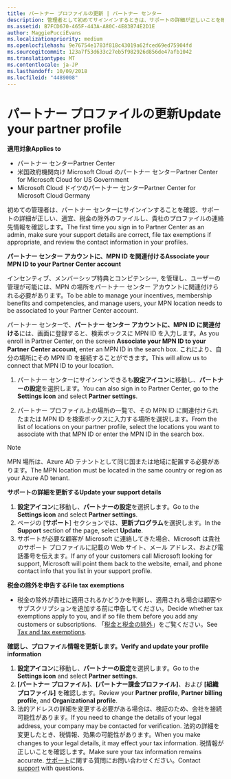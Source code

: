 ```yaml
---
title: パートナー プロファイルの更新 | パートナー センター
description: 管理者として初めてサインインするときは、サポートの詳細が正しいことを確認し、適宜、税金の除外を申告すると共に、貴社のプロファイルの連絡先情報を確認してください。
ms.assetid: B7FCD670-465F-443A-A80C-4E83B74E2D1E
author: MaggiePucciEvans
ms.localizationpriority: medium
ms.openlocfilehash: 9e76754e1783f818c43019a62fced69ed75904fd
ms.sourcegitcommit: 123a7f53d633c27eb5f982926d856de47afb1042
ms.translationtype: MT
ms.contentlocale: ja-JP
ms.lasthandoff: 10/09/2018
ms.locfileid: "4489008"
---
```

# <a name="update-your-partner-profile"></a><span data-ttu-id="24d1c-103">パートナー プロファイルの更新</span><span class="sxs-lookup"><span data-stu-id="24d1c-103">Update your partner profile</span></span>

**<span data-ttu-id="24d1c-104">適用対象</span><span class="sxs-lookup"><span data-stu-id="24d1c-104">Applies to</span></span>**

-  <span data-ttu-id="24d1c-105">パートナー センター</span><span class="sxs-lookup"><span data-stu-id="24d1c-105">Partner Center</span></span>
-  <span data-ttu-id="24d1c-106">米国政府機関向け Microsoft Cloud のパートナー センター</span><span class="sxs-lookup"><span data-stu-id="24d1c-106">Partner Center for Microsoft Cloud for US Government</span></span>
-  <span data-ttu-id="24d1c-107">Microsoft Cloud ドイツのパートナー センター</span><span class="sxs-lookup"><span data-stu-id="24d1c-107">Partner Center for Microsoft Cloud Germany</span></span>

<span data-ttu-id="24d1c-108">初めての管理者は、パートナー センターにサインインすることを確認、サポートの詳細が正しい、適宜、税金の除外のファイルし、貴社のプロファイルの連絡先情報を確認します。</span><span class="sxs-lookup"><span data-stu-id="24d1c-108">The first time you sign in to Partner Center as an admin, make sure your support details are correct, file tax exemptions if appropriate, and review the contact information in your profiles.</span></span>


**<span data-ttu-id="24d1c-109">パートナー センター アカウントに、MPN ID を関連付ける</span><span class="sxs-lookup"><span data-stu-id="24d1c-109">Associate your MPN ID to your Partner Center account</span></span>**

<span data-ttu-id="24d1c-110">インセンティブ、メンバーシップ特典とコンピテンシー, を管理し、ユーザーの管理が可能には、MPN の場所をパートナー センター アカウントに関連付けられる必要があります。</span><span class="sxs-lookup"><span data-stu-id="24d1c-110">To be able to manage your incentives, membership benefits and competencies, and manage users, your MPN location needs to be associated to your Partner Center account.</span></span>

<span data-ttu-id="24d1c-111">パートナー センターで、**パートナー センター アカウントに、MPN ID に関連付ける**には、画面に登録すると、検索ボックスに MPN ID を入力します。</span><span class="sxs-lookup"><span data-stu-id="24d1c-111">As you enroll in Partner Center, on the screen **Associate your MPN ID to your Partner Center account**, enter an MPN ID in the search box.</span></span> <span data-ttu-id="24d1c-112">これにより、自分の場所にその MPN ID を接続することができます。</span><span class="sxs-lookup"><span data-stu-id="24d1c-112">This will allow us to connect that MPN ID to your location.</span></span>

1. <span data-ttu-id="24d1c-113">パートナー センターにサインインできるも**設定アイコン**に移動し、**パートナーの設定**を選択します。</span><span class="sxs-lookup"><span data-stu-id="24d1c-113">You can also sign in to Partner Center, go to the **Settings icon** and select **Partner settings**.</span></span>

2. <span data-ttu-id="24d1c-114">パートナー プロファイル上の場所の一覧で、その MPN ID に関連付けられたまたは MPN ID を検索ボックスに入力する場所を選択します。</span><span class="sxs-lookup"><span data-stu-id="24d1c-114">From the list of locations on your partner profile, select the locations you want to associate with that MPN ID or enter the MPN ID in the search box.</span></span>

>[!Note]
><span data-ttu-id="24d1c-115">MPN 場所は、Azure AD テナントとして同じ国または地域に配置する必要があります。</span><span class="sxs-lookup"><span data-stu-id="24d1c-115">The MPN location must be located in the same country or region as your Azure AD tenant.</span></span> 


**<span data-ttu-id="24d1c-116">サポートの詳細を更新する</span><span class="sxs-lookup"><span data-stu-id="24d1c-116">Update your support details</span></span>** 

1.  <span data-ttu-id="24d1c-117">**設定アイコン**に移動し、**パートナーの設定**を選択します。</span><span class="sxs-lookup"><span data-stu-id="24d1c-117">Go to the **Settings icon** and select **Partner settings**.</span></span>
2.  <span data-ttu-id="24d1c-118">ページの [**サポート**] セクションでは、**更新プログラム**を選択します。</span><span class="sxs-lookup"><span data-stu-id="24d1c-118">In the **Support** section of the page, select **Update**.</span></span>
3.  <span data-ttu-id="24d1c-119">サポートが必要な顧客が Microsoft に連絡してきた場合、Microsoft は貴社のサポート プロファイルに記載の Web サイト、メール アドレス、および電話番号を伝えます。</span><span class="sxs-lookup"><span data-stu-id="24d1c-119">If any of your customers call Microsoft looking for support, Microsoft will point them back to the website, email, and phone contact info that you list in your support profile.</span></span>

**<span data-ttu-id="24d1c-120">税金の除外を申告する</span><span class="sxs-lookup"><span data-stu-id="24d1c-120">File tax exemptions</span></span>**

-   <span data-ttu-id="24d1c-121">税金の除外が貴社に適用されるかどうかを判断し、適用される場合は顧客やサブスクリプションを追加する前に申告してください。</span><span class="sxs-lookup"><span data-stu-id="24d1c-121">Decide whether tax exemptions apply to you, and if so file them before you add any customers or subscriptions.</span></span> <span data-ttu-id="24d1c-122">「[税金と税金の除外](tax-and-tax-exemptions.md)」をご覧ください。</span><span class="sxs-lookup"><span data-stu-id="24d1c-122">See [Tax and tax exemptions](tax-and-tax-exemptions.md).</span></span>

**<span data-ttu-id="24d1c-123">確認し、プロファイル情報を更新します。</span><span class="sxs-lookup"><span data-stu-id="24d1c-123">Verify and update your profile information</span></span>**

1.  <span data-ttu-id="24d1c-124">**設定アイコン**に移動し、**パートナーの設定**を選択します。</span><span class="sxs-lookup"><span data-stu-id="24d1c-124">Go to the **Settings icon** and select **Partner settings**.</span></span> 
2.  <span data-ttu-id="24d1c-125">**[パートナー プロファイル]**、**[パートナー課金プロファイル]**、および **[組織プロファイル]** を確認します。</span><span class="sxs-lookup"><span data-stu-id="24d1c-125">Review your **Partner profile**, **Partner billing profile**, and **Organizational profile**.</span></span>
3.  <span data-ttu-id="24d1c-126">法的アドレスの詳細を変更する必要がある場合は、検証のため、会社を接続可能性があります。</span><span class="sxs-lookup"><span data-stu-id="24d1c-126">If you need to change the details of your legal address, your company may be contacted for verification.</span></span> <span data-ttu-id="24d1c-127">法的の詳細を変更したとき、税情報、効果の可能性があります。</span><span class="sxs-lookup"><span data-stu-id="24d1c-127">When you make changes to your legal details, it may effect your tax information.</span></span> <span data-ttu-id="24d1c-128">税情報が正しいことを確認します。</span><span class="sxs-lookup"><span data-stu-id="24d1c-128">Make sure your tax information remains accurate.</span></span> <span data-ttu-id="24d1c-129">[サポート](https://partner.microsoft.com/support/contact-support)に関する質問にお問い合わせください。</span><span class="sxs-lookup"><span data-stu-id="24d1c-129">Contact [support](https://partner.microsoft.com/support/contact-support) with questions.</span></span>

 

 



